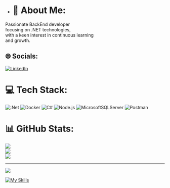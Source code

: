 - # 💫 About Me:
Passionate BackEnd developer<br>focusing on .NET technologies,<br>with a keen interest in continuous learning <br>and growth.


## 🌐 Socials:
[![LinkedIn](https://img.shields.io/badge/LinkedIn-%230077B5.svg?logo=linkedin&logoColor=white)](https://linkedin.com/in/mohammad-amin-rouhbakhsh) 

# 💻 Tech Stack:
![.Net](https://img.shields.io/badge/.NET-5C2D91?style=for-the-badge&logo=.net&logoColor=white) ![Docker](https://img.shields.io/badge/docker-%230db7ed.svg?style=for-the-badge&logo=docker&logoColor=white) ![C#](https://img.shields.io/badge/c%23-%23239120.svg?style=for-the-badge&logo=csharp&logoColor=white) ![Node.js](https://img.shields.io/badge/node.js-339933?style=for-the-badge&logo=Node.js&logoColor=white) ![MicrosoftSQLServer](https://img.shields.io/badge/Microsoft%20SQL%20Server-CC2927?style=for-the-badge&logo=microsoft%20sql%20server&logoColor=white) ![Postman](https://img.shields.io/badge/Postman-FF6C37?style=for-the-badge&logo=postman&logoColor=white)
# 📊 GitHub Stats:
![](https://github-readme-stats.vercel.app/api?username=Mohammad-Amin-Rmg&theme=dark&hide_border=false&include_all_commits=false&count_private=false)<br/>
![](https://github-readme-streak-stats.herokuapp.com/?user=Mohammad-Amin-Rmg&theme=dark&hide_border=false)<br/>
![](https://github-readme-stats.vercel.app/api/top-langs/?username=Mohammad-Amin-Rmg&theme=dark&hide_border=false&include_all_commits=false&count_private=false&layout=compact)

---
[![](https://visitcount.itsvg.in/api?id=Mohammad-Amin-Rmg&icon=0&color=0)](https://visitcount.itsvg.in)

<!-- Proudly created with GPRM ( https://gprm.itsvg.in ) -->
[![My Skills](https://skillicons.dev/icons?i=cs,dotnet,js)](https://skillicons.dev)
<!---
Mohammad-Amin-Rmg/Mohammad-Amin-Rmg is a ✨ special ✨ repository because its `README.md` (this file) appears on your GitHub profile.
You can click the Preview link to take a look at your changes.
--->
